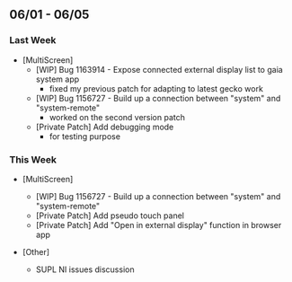 ## 06/01 - 06/05 ##

### Last Week ###

* [MultiScreen]
    - [WIP] Bug 1163914 - Expose connected external display list to gaia system app
        - fixed my previous patch for adapting to latest gecko work
    - [WIP] Bug 1156727 - Build up a connection between "system" and "system-remote"
        - worked on the second version patch
    - [Private Patch] Add debugging mode
        - for testing purpose

### This Week ###

* [MultiScreen]
    - [WIP] Bug 1156727 - Build up a connection between "system" and "system-remote"
    - [Private Patch] Add pseudo touch panel
    - [Private Patch] Add "Open in external display" function in browser app

* [Other]
    - SUPL NI issues discussion
